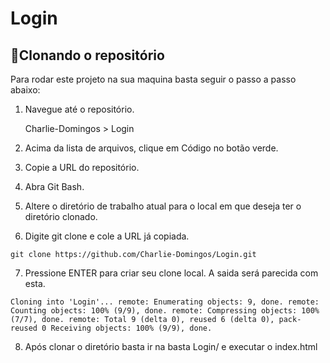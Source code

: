 # Login

## 📌Clonando o repositório

Para rodar este projeto na sua maquina basta seguir o passo a passo abaixo:

1. Navegue até o repositório.
    
    Charlie-Domingos > Login
    
2. Acima da lista de arquivos, clique em Código no botão verde.

3. Copie a URL do repositório.

4. Abra Git Bash.

5. Altere o diretório de trabalho atual para o local em que deseja ter o diretório clonado.

6. Digite git clone e cole a URL já copiada.

  `git clone https://github.com/Charlie-Domingos/Login.git`

7. Pressione ENTER para criar seu clone local. A saida será parecida com esta.

  `Cloning into 'Login'...
  remote: Enumerating objects: 9, done.
  remote: Counting objects: 100% (9/9), done.
  remote: Compressing objects: 100% (7/7), done.
  remote: Total 9 (delta 0), reused 6 (delta 0), pack-reused 0
  Receiving objects: 100% (9/9), done.`

8. Após clonar o diretório basta ir na basta Login/ e executar o index.html
